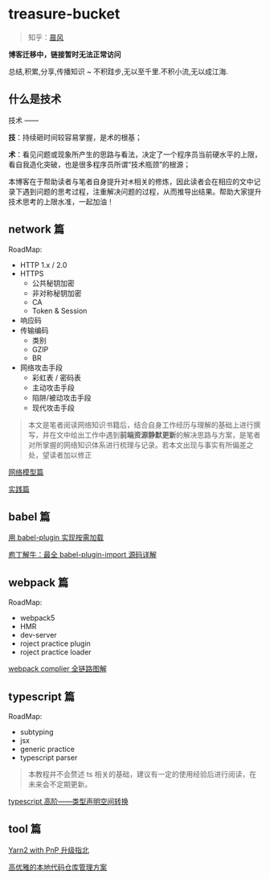 # treasure-bucket

> 知乎：[晨风](https://www.zhihu.com/people/prof-bramble)

**博客迁移中，链接暂时无法正常访问**

总结,积累,分享,传播知识 ~ 不积跬步,无以至千里.不积小流,无以成江海.

## 什么是技术

技术 ——

**技**：持续砸时间较容易掌握，是术的根基；

**术**：看见问题或现象所产生的思路与看法，决定了一个程序员当前硬水平的上限，看自我造化突破，也是很多程序员所谓“技术瓶颈”的根源；

本博客在于帮助读者与笔者自身提升对`术`相关的修炼，因此读者会在相应的文中记录下遇到问题的思考过程，注重解决问题的过程，从而推导出结果。帮助大家提升技术思考的上限水准，一起加油！

## network 篇

RoadMap:

- HTTP 1.x / 2.0
- HTTPS
  - 公共秘钥加密
  - 非对称秘钥加密
  - CA
  - Token & Session
- 响应码
- 传输编码
  - 类别
  - GZIP
  - BR
- 网络攻击手段
  - 彩虹表 / 密码表
  - 主动攻击手段
  - 陷阱/被动攻击手段
  - 现代攻击手段

> 本文是笔者阅读网络知识书籍后，结合自身工作经历与理解的基础上进行撰写，并在文中给出工作中遇到**前端资源静默更新**的解决思路与方案，是笔者对所掌握的网络知识体系进行梳理与记录。若本文出现与事实有所偏差之处，望读者加以修正

[网络模型篇](./network/网络模型.md)

[实践篇](./network/实践篇.md)

## babel 篇
[用 babel-plugin 实现按需加载](./babel/用babel-plugin实现按需加载.md)

[庖丁解牛：最全 babel-plugin-import 源码详解](./babel/庖丁解牛：最全babel-plugin-import源码详解.md)

## webpack 篇

RoadMap:

- webpack5
- HMR
- dev-server
- roject practice plugin
- roject practice loader

[webpack complier 全链路图解](./webpack/webpack-complier全链路图解.md)

## typescript 篇

RoadMap:

- subtyping
- jsx
- generic practice
- typescript parser

> 本教程并不会赘述 ts 相关的基础，建议有一定的使用经验后进行阅读，在未来会不定期更新。

[typescript 高阶——类型声明空间转换](./typescript/类型声明空间转换.md)

## tool 篇

[Yarn2 with PnP 升级指北](./tools/Yarn2withPnP.md)

[高优雅的本地代码仓库管理方案](./tools/高优雅的本地代码仓库管理方案.md)

